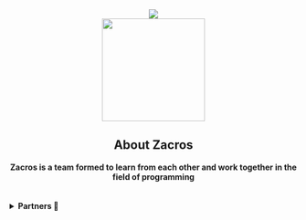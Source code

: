 <div align="center">
  <img src="https://readme-typing-svg.herokuapp.com?font=sans-serif&color=%fff&duration=5000&center=true&vCenter=true&lines=Welcome+to+Zacros+Team"><br>
  <img src="https://github.com/zacros-team.png" weight="180px" height="180px">
  <h2>About Zacros</h2>
  <b>Zacros is a team formed to learn from each other and work together in the field of programming</b>
</div>
<br>
<br>
<details>
  <summary><b>Partners 🤝</b></summary>
  <div align="center">
    <p>Gaada bng v:</p>
  </div>
</details>
